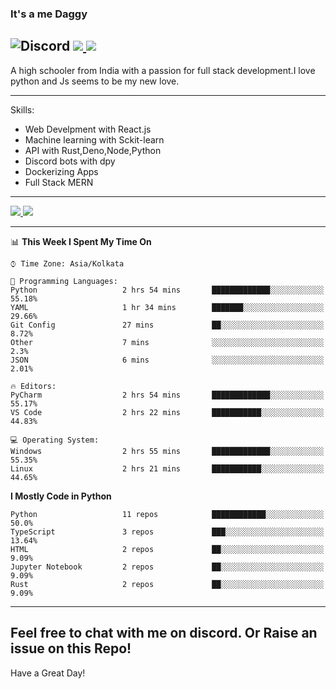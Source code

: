 
### It's a me Daggy

![Discord](https://img.shields.io/discord/491175207122370581?color=black&label=Discord&logo=discord) ![](https://img.shields.io/endpoint?url=https://dev.discordprofiles.me/api/badge/vscode/491174779278065689)<a href="https://github.com/Daggy1234">
  <img src="https://komarev.com/ghpvc/?username=Daggy1234&style=flat-square" />
</a>
 ----

A high schooler from India with a passion for full stack development.I love python and Js seems to be my new love. 

-----

Skills:

- Web Develpment with React.js
- Machine learning with Sckit-learn
- API with Rust,Deno,Node,Python
- Discord bots with dpy
- Dockerizing Apps
- Full Stack MERN

-----
<a href="https://github.com/Daggy1234">
  <img src="https://github-readme-stats.vercel.app/api?username=Daggy1234&show_icons=true&hide_border=true" />
</a><a href="https://github.com/Daggy1234">
  <img src="https://github-readme-stats.vercel.app/api/top-langs/?username=Daggy1234&layout=compact&langs_count=9&hide=css,html" />
</a>

---

<!--START_SECTION:waka-->
📊 **This Week I Spent My Time On** 

```text
⌚︎ Time Zone: Asia/Kolkata

💬 Programming Languages: 
Python                   2 hrs 54 mins       █████████████░░░░░░░░░░░░   55.18% 
YAML                     1 hr 34 mins        ███████░░░░░░░░░░░░░░░░░░   29.66% 
Git Config               27 mins             ██░░░░░░░░░░░░░░░░░░░░░░░   8.72% 
Other                    7 mins              ░░░░░░░░░░░░░░░░░░░░░░░░░   2.3% 
JSON                     6 mins              ░░░░░░░░░░░░░░░░░░░░░░░░░   2.01%

🔥 Editors: 
PyCharm                  2 hrs 54 mins       █████████████░░░░░░░░░░░░   55.17% 
VS Code                  2 hrs 22 mins       ███████████░░░░░░░░░░░░░░   44.83%

💻 Operating System: 
Windows                  2 hrs 55 mins       █████████████░░░░░░░░░░░░   55.35% 
Linux                    2 hrs 21 mins       ███████████░░░░░░░░░░░░░░   44.65%

```

**I Mostly Code in Python** 

```text
Python                   11 repos            ████████████░░░░░░░░░░░░░   50.0% 
TypeScript               3 repos             ███░░░░░░░░░░░░░░░░░░░░░░   13.64% 
HTML                     2 repos             ██░░░░░░░░░░░░░░░░░░░░░░░   9.09% 
Jupyter Notebook         2 repos             ██░░░░░░░░░░░░░░░░░░░░░░░   9.09% 
Rust                     2 repos             ██░░░░░░░░░░░░░░░░░░░░░░░   9.09%

```



<!--END_SECTION:waka-->

---

Feel free to chat with me on discord. Or Raise an issue on this Repo!
-----
Have a Great Day!
